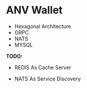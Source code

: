 # ANV Wallet


- Hexagonal Architecture
- GRPC
- NATS
- MYSQL


**TODO:**

- REDIS As Cache Server

- NATS As Service Discovery